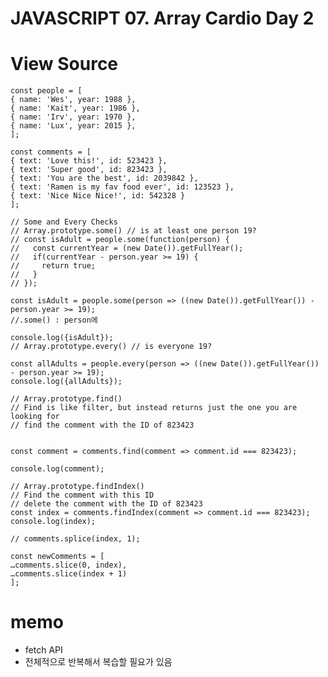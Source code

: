 # JAVASCRIPT 07. Array Cardio Day 2


# View Source

    const people = [
    { name: 'Wes', year: 1988 },
    { name: 'Kait', year: 1986 },
    { name: 'Irv', year: 1970 },
    { name: 'Lux', year: 2015 },
    ];

    const comments = [
    { text: 'Love this!', id: 523423 },
    { text: 'Super good', id: 823423 },
    { text: 'You are the best', id: 2039842 },
    { text: 'Ramen is my fav food ever', id: 123523 },
    { text: 'Nice Nice Nice!', id: 542328 }
    ];

    // Some and Every Checks
    // Array.prototype.some() // is at least one person 19?
    // const isAdult = people.some(function(person) {
    //   const currentYear = (new Date()).getFullYear();
    //   if(currentYear - person.year >= 19) {
    //     return true;
    //   }
    // });

    const isAdult = people.some(person => ((new Date()).getFullYear()) - person.year >= 19);
    //.some() : person에 

    console.log({isAdult});
    // Array.prototype.every() // is everyone 19?

    const allAdults = people.every(person => ((new Date()).getFullYear()) - person.year >= 19);
    console.log({allAdults});

    // Array.prototype.find()
    // Find is like filter, but instead returns just the one you are looking for
    // find the comment with the ID of 823423


    const comment = comments.find(comment => comment.id === 823423);

    console.log(comment);

    // Array.prototype.findIndex()
    // Find the comment with this ID
    // delete the comment with the ID of 823423
    const index = comments.findIndex(comment => comment.id === 823423);
    console.log(index);

    // comments.splice(index, 1);

    const newComments = [
    …comments.slice(0, index),
    …comments.slice(index + 1)
    ];

# memo
 * fetch API
 * 전체적으로 반복해서 복습할 필요가 있음



